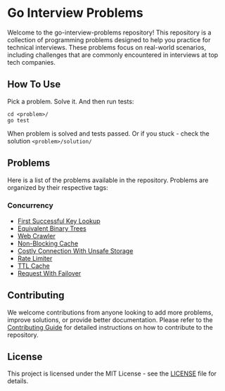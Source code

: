 # Go Interview Problems

Welcome to the go-interview-problems repository! This repository is a collection of programming problems designed to help you practice 
for technical interviews. These problems focus on real-world scenarios, including challenges that are commonly encountered in interviews at top tech companies.

## How To Use
Pick a problem. Solve it. And then run tests:
```
cd <problem>/
go test
```

When problem is solved and tests passed. Or if you stuck - check the solution `<problem>/solution/`

## Problems

Here is a list of the problems available in the repository. Problems are organized by their respective tags:

### Concurrency

* [First Successful Key Lookup](01-first-successful-key-lookup/) 
* [Equivalent Binary Trees](02-equivalent-binary-trees/)
* [Web Crawler](03-web-crawler/)
* [Non-Blocking Cache](04-non-blocking-cache/)
* [Costly Connection With Unsafe Storage](05-costly-connections-with-unsafe-storage/)
* [Rate Limiter](06-rate-limiter/)
* [TTL Cache](07-ttl-cache/)
* [Request With Failover](08-request-with-failover/)

## Contributing

We welcome contributions from anyone looking to add more problems, improve solutions, or provide better documentation. Please refer to 
the [Contributing Guide](CONTRIBUTING.md) for detailed instructions on how to contribute to the repository.

## License

This project is licensed under the MIT License - see the [LICENSE](LICENSE) file for details.
